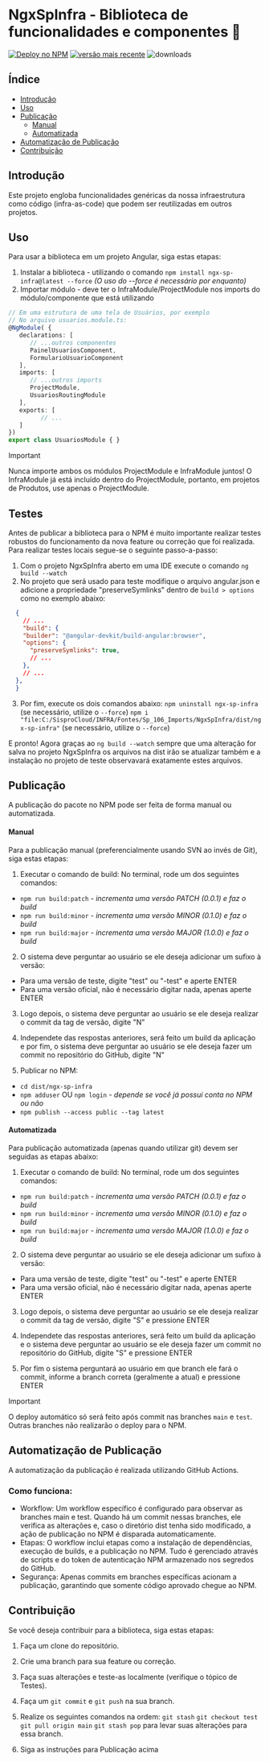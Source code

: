 # NgxSpInfra - Biblioteca de funcionalidades e componentes 🚀
[![Deploy no NPM](https://github.com/SISPROV6/ngx-sp-infra/actions/workflows/main.yml/badge.svg)](https://github.com/SISPROV6/ngx-sp-infra/actions/workflows/main.yml)
[![versão mais recente](https://badge.fury.io/js/ngx-sp-infra.svg)](//npmjs.com/package/ngx-sp-infra)
![downloads](https://img.shields.io/npm/dm/ngx-sp-infra.svg)

## Índice

- [Introdução](#introdução)
- [Uso](#uso)
- [Publicação](#publicação)
  - [Manual](#manual)
  - [Automatizada](#automatizada)
- [Automatização de Publicação](#automatização-de-publicação)
- [Contribuição](#contribuição)

## Introdução
Este projeto engloba funcionalidades genéricas da nossa infraestrutura como código (infra-as-code) que podem ser reutilizadas em outros projetos.

## Uso
Para usar a biblioteca em um projeto Angular, siga estas etapas:
1. Instalar a biblioteca - utilizando o comando  ```npm install ngx-sp-infra@latest --force``` _(O uso do --force é necessário por enquanto)_
2. Importar módulo - deve ter o InfraModule/ProjectModule nos imports do módulo/componente que está utilizando
```typescript
// Em uma estrutura de uma tela de Usuários, por exemplo
// No arquivo usuarios.module.ts:
@NgModule( {
   declarations: [
      // ...outros componentes
      PainelUsuariosComponent,
      FormularioUsuarioComponent
   ],
   imports: [
      // ...outros imports
      ProjectModule,
      UsuariosRoutingModule
   ],
   exports: [
         // ...
   ]
})
export class UsuariosModule { }
```
> [!IMPORTANT]
> Nunca importe ambos os módulos ProjectModule e InfraModule juntos!
> O InfraModule já está incluído dentro do ProjectModule, portanto, em projetos de Produtos, use apenas o ProjectModule.

## Testes
Antes de publicar a biblioteca para o NPM é muito importante realizar testes robustos do funcionamento da nova feature ou correção que foi realizada. Para realizar testes locais segue-se o seguinte passo-a-passo:
1. Com o projeto NgxSpInfra aberto em uma IDE execute o comando `ng build --watch`
2. No projeto que será usado para teste modifique o arquivo angular.json e adicione a propriedade "preserveSymlinks" dentro de `build > options` como no exemplo abaixo:
  ```json
    {
      // ...
      "build": {
      "builder": "@angular-devkit/build-angular:browser",
      "options": {
        "preserveSymlinks": true,
        // ...
      },
      // ...
    },
    }
  ```
3. Por fim, execute os dois comandos abaixo:
  `npm uninstall ngx-sp-infra` (se necessário, utilize o `--force`)
  `npm i "file:C:/SisproCloud/INFRA/Fontes/Sp_106_Imports/NgxSpInfra/dist/ngx-sp-infra"` (se necessário, utilize o `--force`)

E pronto! Agora graças ao `ng build --watch` sempre que uma alteração for salva no projeto NgxSpInfra os arquivos na dist irão se atualizar também e a instalação no projeto de teste observavará exatamente estes arquivos.

## Publicação
A publicação do pacote no NPM pode ser feita de forma manual ou automatizada.

#### Manual
Para a publicação manual (preferencialmente usando SVN ao invés de Git), siga estas etapas:
1. Executar o comando de build: No terminal, rode um dos seguintes comandos:
  - ```npm run build:patch``` _- incrementa uma versão PATCH (0.0.1) e faz o build_
  - ```npm run build:minor``` _- incrementa uma versão MINOR (0.1.0) e faz o build_
  - ```npm run build:major``` _- incrementa uma versão MAJOR (1.0.0) e faz o build_

2. O sistema deve perguntar ao usuário se ele deseja adicionar um sufixo à versão:
  - Para uma versão de teste, digite "test" ou "-test" e aperte ENTER
  - Para uma versão oficial, não é necessário digitar nada, apenas aperte ENTER

3. Logo depois, o sistema deve perguntar ao usuário se ele deseja realizar o commit da tag de versão, digite "N"

4. Independete das respostas anteriores, será feito um build da aplicação e por fim, o sistema deve perguntar ao usuário se ele deseja fazer um commit no repositório do GitHub, digite "N"

5. Publicar no NPM:
  - `cd dist/ngx-sp-infra`
  - `npm adduser` OU `npm login` _- depende se você já possui conta no NPM ou não_
  - `npm publish --access public --tag latest`

#### Automatizada
Para publicação automatizada (apenas quando utilizar git) devem ser seguidas as etapas abaixo:
1. Executar o comando de build: No terminal, rode um dos seguintes comandos:
  - ```npm run build:patch``` _- incrementa uma versão PATCH (0.0.1) e faz o build_
  - ```npm run build:minor``` _- incrementa uma versão MINOR (0.1.0) e faz o build_
  - ```npm run build:major``` _- incrementa uma versão MAJOR (1.0.0) e faz o build_

2. O sistema deve perguntar ao usuário se ele deseja adicionar um sufixo à versão:
  - Para uma versão de teste, digite "test" ou "-test" e aperte ENTER
  - Para uma versão oficial, não é necessário digitar nada, apenas aperte ENTER

3. Logo depois, o sistema deve perguntar ao usuário se ele deseja realizar o commit da tag de versão, digite "S" e pressione ENTER

4. Independete das respostas anteriores, será feito um build da aplicação e o sistema deve perguntar ao usuário se ele deseja fazer um commit no repositório do GitHub, digite "S" e pressione ENTER

5. Por fim o sistema perguntará ao usuário em que branch ele fará o commit, informe a branch correta (geralmente a atual) e pressione ENTER

> [!IMPORTANT]
> O deploy automático só será feito após commit nas branches `main` e `test`. Outras branches não realizarão o deploy para o NPM.

## Automatização de Publicação
A automatização da publicação é realizada utilizando GitHub Actions.

### Como funciona:
- Workflow: Um workflow específico é configurado para observar as branches main e test. Quando há um commit nessas branches, ele verifica as alterações e, caso o diretório dist tenha sido modificado, a ação de publicação no NPM é disparada automaticamente.
- Etapas: O workflow inclui etapas como a instalação de dependências, execução de builds, e a publicação no NPM. Tudo é gerenciado através de scripts e do token de autenticação NPM armazenado nos segredos do GitHub.
- Segurança: Apenas commits em branches específicas acionam a publicação, garantindo que somente código aprovado chegue ao NPM.

## Contribuição
Se você deseja contribuir para a biblioteca, siga estas etapas:

1. Faça um clone do repositório.
2. Crie uma branch para sua feature ou correção.
3. Faça suas alterações e teste-as localmente (verifique o tópico de Testes).
4. Faça um `git commit` e `git push` na sua branch.
5. Realize os seguintes comandos na ordem:
  `git stash`
  `git checkout test`
  `git pull origin main`
  `git stash pop` para levar suas alterações para essa branch.

6. Siga as instruções para Publicação acima
